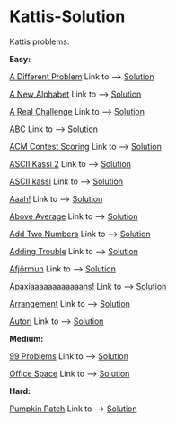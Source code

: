 # Kattis-Solution
Kattis problems:

<b>Easy:</b>

<a href="https://open.kattis.com/problems/different" target="_blank">A Different Problem</a> Link to --> <a href="/Easy/ADifferentProblem.java" target="_blank">Solution</a>

<a href="https://open.kattis.com/problems/anewalphabet" target="_blank">A New Alphabet</a> Link to --> <a href="/Easy/ANewAlphabet.java" target="_blank">Solution</a>

<a href="https://open.kattis.com/problems/areal" target="_blank">A Real Challenge</a> Link to --> <a href="/Easy/ARealChallenge.java" target="_blank">Solution</a>

<a href="https://open.kattis.com/problems/abc" target="_blank">ABC</a> Link to --> <a href="/Easy/ABC.java" target="_blank">Solution</a>

<a href="https://open.kattis.com/problems/acm" target="_blank">ACM Contest Scoring</a> Link to --> <a href="/Easy/ACMContestScoring.java" target="_blank">Solution</a>

<a href="https://open.kattis.com/problems/asciikassi2" target="_blank">ASCII Kassi 2</a> Link to --> <a href="/Easy/ASCIIKassi2.java" target="_blank">Solution</a>

<a href="https://open.kattis.com/problems/asciikassi" target="_blank">ASCII kassi</a> Link to --> <a href="/Easy/ASCIIKassi.java" target="_blank">Solution</a>

<a href="https://open.kattis.com/problems/aaah" target="_blank">Aaah!</a> Link to --> <a href="/Easy/Aaah.java" target="_blank">Solution</a>

<a href="https://open.kattis.com/problems/aboveaverage" target="_blank">Above Average</a> Link to --> <a href="/Easy/AboveAverage.java" target="_blank">Solution</a>

<a href="https://open.kattis.com/problems/addtwonumbers" target="_blank">Add Two Numbers</a> Link to --> <a href="/Easy/AddTwoNumbers.java" target="_blank">Solution</a>

<a href="https://open.kattis.com/problems/addingtrouble" target="_blank">Adding Trouble</a> Link to --> <a href="/Easy/AddingTrouble.java" target="_blank">Solution</a>

<a href="https://open.kattis.com/problems/afjormun" target="_blank">Afjörmun</a> Link to --> <a href="/Easy/Afjörmun.java" target="_blank">Solution</a>

<a href="https://open.kattis.com/problems/apaxiaaans" target="_blank">Apaxiaaaaaaaaaaaans!</a> Link to --> <a href="/Easy/Apaxiaaaaaaaaaaaans.java" target="_blank">Solution</a>

<a href="https://open.kattis.com/problems/upprodun" target="_blank">Arrangement</a> Link to --> <a href="/Easy/Arrangement.java" target="_blank">Solution</a>

<a href="https://open.kattis.com/problems/autori" target="_blank">Autori</a> Link to --> <a href="/Easy/Autori.java" target="_blank">Solution</a>


<b>Medium:</b>

<a href="https://open.kattis.com/problems/99problems" target="_blank">99 Problems</a> Link to --> <a href="/Medium/NineNineProblems.java" target="_blank">Solution</a>

<a href="https://open.kattis.com/problems/officespace" target="_blank">Office Space</a> Link to --> <a href="/Medium/OfficeSpace.java" target="_blank">Solution</a>


<b>Hard:</b>

<a href="https://open.kattis.com/problems/pumpkinpatch" target="_blank">Pumpkin Patch</a> Link to --> <a href="/Hard/PumpkinPatch.java" target="_blank">Solution</a>
